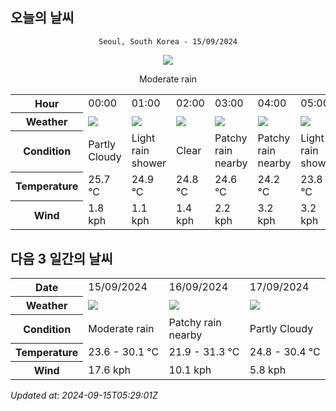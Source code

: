 ## 오늘의 날씨
<div align="center">

`Seoul, South Korea - 15/09/2024`

<img src="https://cdn.weatherapi.com/weather/64x64/day/302.png"/>

Moderate rain

</div>


<table>
    <tr>
        <th>Hour</th>
        <td>00:00</td><td>01:00</td><td>02:00</td><td>03:00</td><td>04:00</td><td>05:00</td><td>06:00</td><td>07:00</td><td>08:00</td><td>09:00</td><td>10:00</td><td>11:00</td><td>12:00</td><td>13:00</td><td>14:00</td><td>15:00</td><td>16:00</td><td>17:00</td><td>18:00</td><td>19:00</td><td>20:00</td><td>21:00</td><td>22:00</td><td>23:00</td>
    </tr>
    <tr>
        <th>Weather</th>
        <td><img src="https://cdn.weatherapi.com/weather/64x64/night/116.png"></img></td><td><img src="https://cdn.weatherapi.com/weather/64x64/night/353.png"></img></td><td><img src="https://cdn.weatherapi.com/weather/64x64/night/113.png"></img></td><td><img src="https://cdn.weatherapi.com/weather/64x64/night/176.png"></img></td><td><img src="https://cdn.weatherapi.com/weather/64x64/night/176.png"></img></td><td><img src="https://cdn.weatherapi.com/weather/64x64/night/353.png"></img></td><td><img src="https://cdn.weatherapi.com/weather/64x64/night/143.png"></img></td><td><img src="https://cdn.weatherapi.com/weather/64x64/day/143.png"></img></td><td><img src="https://cdn.weatherapi.com/weather/64x64/day/176.png"></img></td><td><img src="https://cdn.weatherapi.com/weather/64x64/day/353.png"></img></td><td><img src="https://cdn.weatherapi.com/weather/64x64/day/353.png"></img></td><td><img src="https://cdn.weatherapi.com/weather/64x64/day/353.png"></img></td><td><img src="https://cdn.weatherapi.com/weather/64x64/day/353.png"></img></td><td><img src="https://cdn.weatherapi.com/weather/64x64/day/176.png"></img></td><td><img src="https://cdn.weatherapi.com/weather/64x64/day/116.png"></img></td><td><img src="https://cdn.weatherapi.com/weather/64x64/day/353.png"></img></td><td><img src="https://cdn.weatherapi.com/weather/64x64/day/353.png"></img></td><td><img src="https://cdn.weatherapi.com/weather/64x64/day/176.png"></img></td><td><img src="https://cdn.weatherapi.com/weather/64x64/day/119.png"></img></td><td><img src="https://cdn.weatherapi.com/weather/64x64/night/116.png"></img></td><td><img src="https://cdn.weatherapi.com/weather/64x64/night/113.png"></img></td><td><img src="https://cdn.weatherapi.com/weather/64x64/night/116.png"></img></td><td><img src="https://cdn.weatherapi.com/weather/64x64/night/113.png"></img></td><td><img src="https://cdn.weatherapi.com/weather/64x64/night/116.png"></img></td>
    </tr>
    <tr>
        <th>Condition</th>
        <td width="200px">Partly Cloudy </td><td width="200px">Light rain shower</td><td width="200px">Clear </td><td width="200px">Patchy rain nearby</td><td width="200px">Patchy rain nearby</td><td width="200px">Light rain shower</td><td width="200px">Mist</td><td width="200px">Mist</td><td width="200px">Patchy rain nearby</td><td width="200px">Light rain shower</td><td width="200px">Light rain shower</td><td width="200px">Light rain shower</td><td width="200px">Light rain shower</td><td width="200px">Patchy rain nearby</td><td width="200px">Partly cloudy</td><td width="200px">Light rain shower</td><td width="200px">Light rain shower</td><td width="200px">Patchy rain nearby</td><td width="200px">Cloudy </td><td width="200px">Partly Cloudy </td><td width="200px">Clear </td><td width="200px">Partly Cloudy </td><td width="200px">Clear </td><td width="200px">Partly Cloudy </td>
    </tr>
    <tr>
        <th>Temperature</th>
        <td>25.7 °C</td><td>24.9 °C</td><td>24.8 °C</td><td>24.6 °C</td><td>24.2 °C</td><td>23.8 °C</td><td>23.8 °C</td><td>24.2 °C</td><td>25.3 °C</td><td>26.4 °C</td><td>27.6 °C</td><td>28.8 °C</td><td>29.6 °C</td><td>29.6 °C</td><td>32.1 °C</td><td>30 °C</td><td>29.2 °C</td><td>28.3 °C</td><td>27.1 °C</td><td>25.5 °C</td><td>24.7 °C</td><td>24.4 °C</td><td>24 °C</td><td>23.6 °C</td>
    </tr>
    <tr>
        <th>Wind</th>
        <td>1.8 kph</td><td>1.1 kph</td><td>1.4 kph</td><td>2.2 kph</td><td>3.2 kph</td><td>3.2 kph</td><td>3.6 kph</td><td>4.3 kph</td><td>5.4 kph</td><td>7.2 kph</td><td>8.6 kph</td><td>9.4 kph</td><td>11.2 kph</td><td>12.2 kph</td><td>12.6 kph</td><td>15.5 kph</td><td>17.3 kph</td><td>17.6 kph</td><td>16.9 kph</td><td>13.3 kph</td><td>12.2 kph</td><td>11.2 kph</td><td>10.1 kph</td><td>9.7 kph</td>
    </tr>
</table>


## 다음 3 일간의 날씨


<table>
    <tr>
        <th>Date</th>
        <td>15/09/2024</td><td>16/09/2024</td><td>17/09/2024</td>
    </tr>
    <tr>
        <th>Weather</th>
        <td><img src="https://cdn.weatherapi.com/weather/64x64/day/302.png"/></td><td><img src="https://cdn.weatherapi.com/weather/64x64/day/176.png"/></td><td><img src="https://cdn.weatherapi.com/weather/64x64/day/116.png"/></td>
    </tr>
    <tr>
        <th>Condition</th>
        <td width="200px">Moderate rain</td><td width="200px">Patchy rain nearby</td><td width="200px">Partly Cloudy </td>
    </tr>
    <tr>
        <th>Temperature</th>
        <td>23.6 -  30.1 °C</td><td>21.9 -  31.3 °C</td><td>24.8 -  30.4 °C</td>
    </tr>
    <tr>
        <th>Wind</th>
        <td>17.6 kph</td><td>10.1 kph</td><td>5.8 kph</td>
    </tr>
</table>


*Updated at: 2024-09-15T05:29:01Z*
